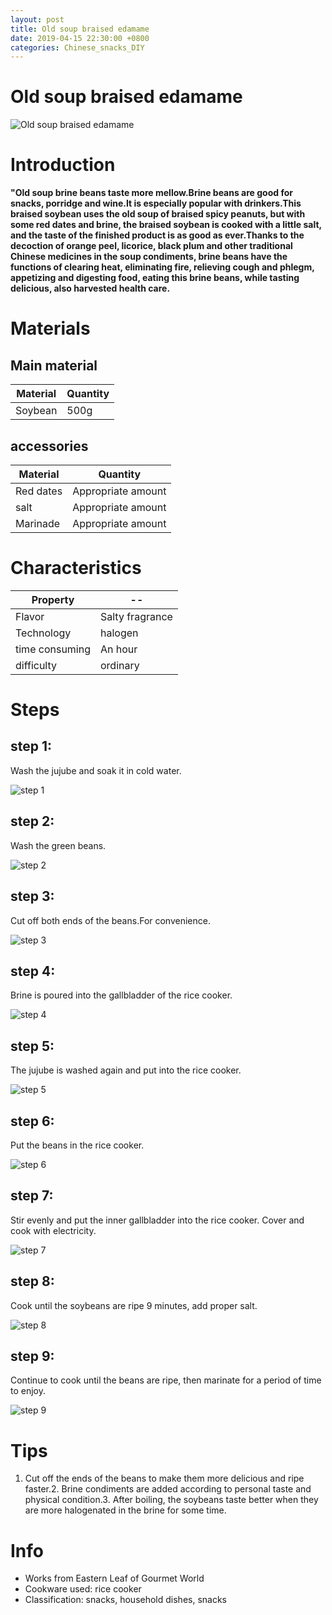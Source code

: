 ```yaml
---
layout: post
title: Old soup braised edamame
date: 2019-04-15 22:30:00 +0800
categories: Chinese_snacks_DIY
---
```


# Old soup braised edamame

![Old soup braised edamame]({{site.baseurl}}/img/417347/417347.jpg)

# Introduction

**"Old soup brine beans taste more mellow.Brine beans are good for snacks, porridge and wine.It is especially popular with drinkers.This braised soybean uses the old soup of braised spicy peanuts, but with some red dates and brine, the braised soybean is cooked with a little salt, and the taste of the finished product is as good as ever.Thanks to the decoction of orange peel, licorice, black plum and other traditional Chinese medicines in the soup condiments, brine beans have the functions of clearing heat, eliminating fire, relieving cough and phlegm, appetizing and digesting food, eating this brine beans, while tasting delicious, also harvested health care.**

# Materials


## Main material

Material|Quantity
--|--
Soybean|500g

## accessories

Material|Quantity
--|--
Red dates|Appropriate amount
salt|Appropriate amount
Marinade|Appropriate amount

# Characteristics

Property|--
--|--
Flavor|Salty fragrance
Technology|halogen
time consuming|An hour
difficulty|ordinary

# Steps

## step 1:

Wash the jujube and soak it in cold water.

![step 1]({{site.baseurl}}/img/417347/1.jpg)

## step 2:

Wash the green beans.

![step 2]({{site.baseurl}}/img/417347/2.jpg)

## step 3:

Cut off both ends of the beans.For convenience.

![step 3]({{site.baseurl}}/img/417347/3.jpg)

## step 4:

Brine is poured into the gallbladder of the rice cooker.

![step 4]({{site.baseurl}}/img/417347/4.jpg)

## step 5:

The jujube is washed again and put into the rice cooker.

![step 5]({{site.baseurl}}/img/417347/5.jpg)

## step 6:

Put the beans in the rice cooker.

![step 6]({{site.baseurl}}/img/417347/6.jpg)

## step 7:

Stir evenly and put the inner gallbladder into the rice cooker. Cover and cook with electricity.

![step 7]({{site.baseurl}}/img/417347/7.jpg)

## step 8:

Cook until the soybeans are ripe 9 minutes, add proper salt.

![step 8]({{site.baseurl}}/img/417347/8.jpg)

## step 9:

Continue to cook until the beans are ripe, then marinate for a period of time to enjoy.

![step 9]({{site.baseurl}}/img/417347/9.jpg)

# Tips

1. Cut off the ends of the beans to make them more delicious and ripe faster.2. Brine condiments are added according to personal taste and physical condition.3. After boiling, the soybeans taste better when they are more halogenated in the brine for some time.

# Info

- Works from Eastern Leaf of Gourmet World
- Cookware used: rice cooker
- Classification: snacks, household dishes, snacks